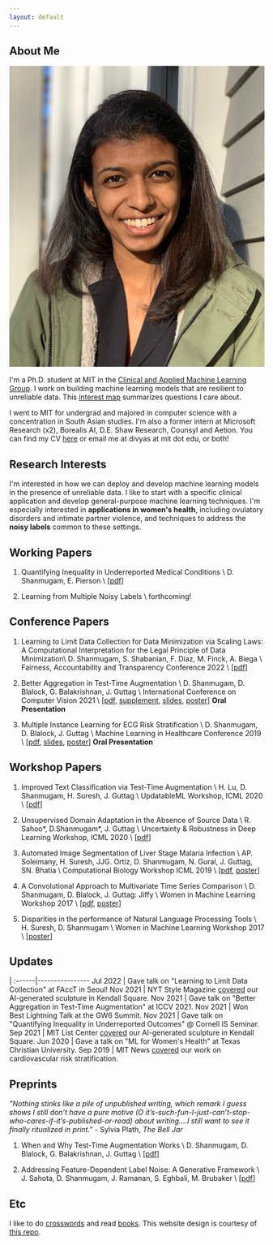 ```yaml
---
layout: default
---
```


## About Me

<img class="profile-picture" src="profile.png">

I'm a Ph.D. student at MIT in the [Clinical and Applied Machine Learning Group](ddig.mit.edu). I work on building machine learning models that are resilient to unreliable data. This [interest map](pdfs/interest_map.pdf) summarizes questions I care about.

I went to MIT for undergrad and majored in computer science with a concentration in South Asian studies. I'm also a former intern at Microsoft Research (x2), Borealis AI, D.E. Shaw Research, Counsyl and Aetion. You can find my CV [here](pdfs/cv_11_19_2021.pdf) or email me at divyas at mit dot edu, or both! 

## Research Interests

I'm interested in how we can deploy and develop machine learning models in the presence of unreliable data. I like to start with a specific clinical application and develop general-purpose machine learning techniques. I'm especially interested in **applications in women's health**, including ovulatory disorders and intimate partner violence, and techniques to address the **noisy labels** common to these settings.

## Working Papers

1. Quantifying Inequality in Underreported Medical Conditions \\
D. Shanmugam, E. Pierson \\
[[pdf](pdfs/rp_ml4h_2021.pdf)] 


3. Learning from Multiple Noisy Labels \\
forthcoming! 

## Conference Papers

1. Learning to Limit Data Collection for Data Minimization via Scaling Laws: A Computational Interpretation for the Legal Principle  of Data Minimization\\
D. Shanmugam, S. Shabanian, F. Diaz, M. Finck, A. Biega \\
Fairness, Accountability and Transparency Conference 2022 \\
[[pdf](pdfs/facct_2022_lldc.pdf)]


2. Better Aggregation in Test-Time Augmentation \\
D. Shanmugam, D. Blalock, G. Balakrishnan, J. Guttag \\
International Conference on Computer Vision 2021 \\
[[pdf](pdfs/tta_iccv_2021.pdf), [supplement](pdfs/2021_ICCV_TTA_supplement.pdf), [slides](pdfs/tta_iccv_slides.pdf), [poster](pdfs/tta_iccv_poster.pdf)] **Oral Presentation**


3. Multiple Instance Learning for ECG Risk Stratification \\
D. Shanmugam, D. Blalock, J. Guttag \\
Machine Learning in Healthcare Conference 2019 \\
[[pdf](pdfs/ecg_mlhc_2019.pdf), [slides](pdfs/ecg_mlhc_slides.pdf), [poster](pdfs/ecg_mlhc_poster.pdf)] **Oral Presentation**

## Workshop Papers

1. Improved Text Classification via Test-Time Augmentation \\
H. Lu, D. Shanmugam, H. Suresh, J. Guttag \\
UpdatableML Workshop, ICML 2020 \\
[[pdf](https://arxiv.org/abs/2206.13607)]

2. Unsupervised Domain Adaptation in the Absence of Source Data \\
R. Sahoo\*, D.Shanmugam\*, J. Guttag \\
Uncertainty & Robustness in Deep Learning Workshop, ICML 2020 \\
[[pdf](pdfs/udl_icml_2020.pdf)]

3. Automated Image Segmentation of Liver Stage Malaria Infection \\
AP. Soleimany, H. Suresh, JJG. Ortiz, D. Shanmugam, N. Gural, J. Guttag, SN. Bhatia \\
Computational Biology Workshop ICML 2019 \\
[[pdf](pdfs/icml_workshop_2019.pdf), [poster](pdfs/icml_2019_poster.pdf)]

4. A Convolutional Approach to Multivariate Time Series Comparison \\
D. Shanmugam, D. Blalock, J. Guttag: Jiffy \\
Women in Machine Learning Workshop 2017 \\
[[pdf](pdfs/jiffy.pdf), [poster](pdfs/jiffy_wiml_poster.pdf)]

5. Disparities in the performance of Natural Language Processing Tools \\
H. Suresh, D. Shanmugam \\
Women in Machine Learning Workshop 2017 \\
[[poster](pdfs/wimlposter_2017.pdf)]

## Updates 

 |
:------|----------------
Jul 2022 | Gave talk on "Learning to Limit Data Collection" at FAccT in Seoul!
Nov 2021 | NYT Style Magazine [covered](https://www.nytimes.com/2021/11/12/t-magazine/agnieszka-kurant-art.html) our AI-generated sculpture in Kendall Square.
Nov 2021 | Gave talk on "Better Aggregation in Test-Time Augmentation" at ICCV 2021.
Nov 2021 | Won Best Lightning Talk at the GW6 Summit.
Nov 2021 | Gave talk on "Quantifying Inequality in Underreported Outcomes" @ Cornell IS Seminar.
Sep 2021 | MIT List Center [covered](https://listart.mit.edu/agnieszka-kurant-end-signature-2020-21) our AI-generated sculpture in Kendall Square.
Jun 2020 | Gave a talk on "ML for Women's Health" at Texas Christian University.
Sep 2019 | MIT News [covered](http://news.mit.edu/2019/using-machine-learning-estimate-risk-cardiovascular-death-0912) our work on cardiovascular risk stratification. 

## Preprints 

_"Nothing stinks like a pile of unpublished writing, which remark I guess shows I still don’t have a pure motive (O it’s-such-fun-I-just-can’t-stop-who-cares-if-it’s-published-or-read) about writing....I still want to see it finally ritualized in print."_ - Sylvia Plath, _The Bell Jar_

1. When and Why Test-Time Augmentation Works \\
D.  Shanmugam, D. Blalock, G. Balakrishnan, J. Guttag \\
[[pdf](pdfs/when_and_why.pdf)] 


2. Addressing Feature-Dependent Label Noise: A Generative Framework \\
J. Sahota, D. Shanmugam, J. Ramanan, S. Eghbali, M. Brubaker \\
[[pdf](pdfs/KDD_2019_label_noise_correction.pdf)]

## Etc

I like to do [crosswords](xwords) and read [books](books). This website design is courtesy of [this repo](https://github.com/ankitsultana/researcher).